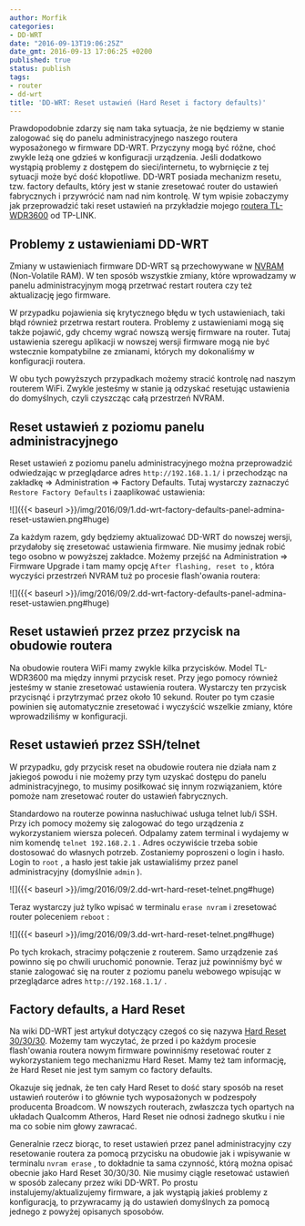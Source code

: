 ```yaml
---
author: Morfik
categories:
- DD-WRT
date: "2016-09-13T19:06:25Z"
date_gmt: 2016-09-13 17:06:25 +0200
published: true
status: publish
tags:
- router
- dd-wrt
title: 'DD-WRT: Reset ustawień (Hard Reset i factory defaults)'
---
```


Prawdopodobnie zdarzy się nam taka sytuacja, że nie będziemy w stanie zalogować się do panelu
administracyjnego naszego routera wyposażonego w firmware DD-WRT. Przyczyny mogą być różne, choć
zwykle leżą one gdzieś w konfiguracji urządzenia. Jeśli dodatkowo wystąpią problemy z dostępem do
sieci/internetu, to wybrnięcie z tej sytuacji może być dość kłopotliwe. DD-WRT posiada mechanizm
resetu, tzw. factory defaults, który jest w stanie zresetować router do ustawień fabrycznych i
przywrócić nam nad nim kontrolę. W tym wpisie zobaczymy jak przeprowadzić taki reset ustawień na
przykładzie mojego [routera TL-WDR3600][1] od TP-LINK.

<!--more-->
## Problemy z ustawieniami DD-WRT

Zmiany w ustawieniach firmware DD-WRT są przechowywane w [NVRAM][2] (Non-Volatile RAM). W ten
sposób wszystkie zmiany, które wprowadzamy w panelu administracyjnym mogą przetrwać restart routera
czy też aktualizację jego firmware.

W przypadku pojawienia się krytycznego błędu w tych ustawieniach, taki błąd również przetrwa restart
routera. Problemy z ustawieniami mogą się także pojawić, gdy chcemy wgrać nowszą wersję firmware na
router. Tutaj ustawienia szeregu aplikacji w nowszej wersji firmware mogą nie być wstecznie
kompatybilne ze zmianami, których my dokonaliśmy w konfiguracji routera.

W obu tych powyższych przypadkach możemy stracić kontrolę nad naszym routerem WiFi. Zwykle jesteśmy
w stanie ją odzyskać resetując ustawienia do domyślnych, czyli czyszcząc całą przestrzeń NVRAM.

## Reset ustawień z poziomu panelu administracyjnego

Reset ustawień z poziomu panelu administracyjnego można przeprowadzić odwiedzając w przeglądarce
adres `http://192.168.1.1/` i przechodząc na zakładkę =\> Administration =\> Factory Defaults. Tutaj
wystarczy zaznaczyć `Restore Factory Defaults` i zaaplikować ustawienia:

![]({{< baseurl >}}/img/2016/09/1.dd-wrt-factory-defaults-panel-admina-reset-ustawien.png#huge)

Za każdym razem, gdy będziemy aktualizować DD-WRT do nowszej wersji, przydałoby się zresetować
ustawienia firmware. Nie musimy jednak robić tego osobno w powyższej zakładce. Możemy przejść na
Administration => Firmware Upgrade i tam mamy opcję `After flashing, reset to` , która wyczyści
przestrzeń NVRAM tuż po procesie flash'owania routera:

![]({{< baseurl >}}/img/2016/09/2.dd-wrt-factory-defaults-panel-admina-reset-ustawien.png#huge)

## Reset ustawień przez przez przycisk na obudowie routera

Na obudowie routera WiFi mamy zwykle kilka przycisków. Model TL-WDR3600 ma między innymi przycisk
reset. Przy jego pomocy również jesteśmy w stanie zresetować ustawienia routera. Wystarczy ten
przycisk przycisnąć i przytrzymać przez około 10 sekund. Router po tym czasie powinien się
automatycznie zresetować i wyczyścić wszelkie zmiany, które wprowadziliśmy w konfiguracji.

## Reset ustawień przez SSH/telnet

W przypadku, gdy przycisk reset na obudowie routera nie działa nam z jakiegoś powodu i nie możemy
przy tym uzyskać dostępu do panelu administracyjnego, to musimy posiłkować się innym rozwiązaniem,
które pomoże nam zresetować router do ustawień fabrycznych.

Standardowo na routerze powinna nasłuchiwać usługa telnet lub/i SSH. Przy ich pomocy możemy się
zalogować do tego urządzenia z wykorzystaniem wiersza poleceń. Odpalamy zatem terminal i wydajemy w
nim komendę `telnet 192.168.2.1` . Adres oczywiście trzeba sobie dostosować do własnych potrzeb.
Zostaniemy poproszeni o login i hasło. Login to `root` , a hasło jest takie jak ustawialiśmy przez
panel administracyjny (domyślnie `admin` ).

![]({{< baseurl >}}/img/2016/09/2.dd-wrt-hard-reset-telnet.png#huge)

Teraz wystarczy już tylko wpisać w terminalu `erase nvram` i zresetować router poleceniem `reboot` :

![]({{< baseurl >}}/img/2016/09/3.dd-wrt-hard-reset-telnet.png#huge)

Po tych krokach, stracimy połączenie z routerem. Samo urządzenie zaś powinno się po chwili uruchomić
ponownie. Teraz już powinniśmy być w stanie zalogować się na router z poziomu panelu webowego
wpisując w przeglądarce adres `http://192.168.1.1/` .

## Factory defaults, a Hard Reset

Na wiki DD-WRT jest artykuł dotyczący czegoś co się nazywa [Hard Reset 30/30/30][3]. Możemy tam
wyczytać, że przed i po każdym procesie flash'owania routera nowym firmware powinniśmy resetować
router z wykorzystaniem tego mechanizmu Hard Reset. Mamy też tam informację, że Hard Reset nie jest
tym samym co factory defaults.

Okazuje się jednak, że ten cały Hard Reset to dość stary sposób na reset ustawień routerów i to
głównie tych wyposażonych w podzespoły producenta Broadcom. W nowszych routerach, zwłaszcza tych
opartych na układach Qualcomm Atheros, Hard Reset nie odnosi żadnego skutku i nie ma co sobie nim
głowy zawracać.

Generalnie rzecz biorąc, to reset ustawień przez panel administracyjny czy resetowanie routera za
pomocą przycisku na obudowie jak i wpisywanie w terminalu `nvram erase` , to dokładnie ta sama
czynność, którą można opisać obecnie jako Hard Reset 30/30/30. Nie musimy ciągle resetować ustawień
w sposób zalecany przez wiki DD-WRT. Po prostu instalujemy/aktualizujemy firmware, a jak wystąpią
jakieś problemy z konfiguracją, to przywracamy ją do ustawień domyślnych za pomocą jednego z powyżej
opisanych sposobów.

[1]: http://www.tp-link.com.pl/products/details/TL-WDR3600.html
[2]: https://pl.wikipedia.org/wiki/Nieulotna_pami%C4%99%C4%87_o_dost%C4%99pie_swobodnym
[3]: https://www.dd-wrt.com/wiki/index.php/Hard_reset_or_30/30/30

